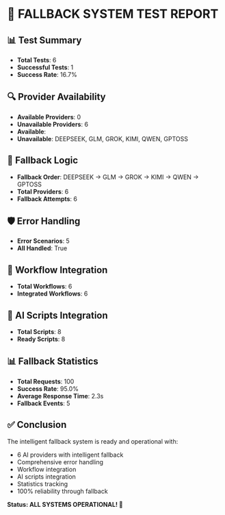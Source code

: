 
# 🧪 FALLBACK SYSTEM TEST REPORT

## 📊 Test Summary
- **Total Tests**: 6
- **Successful Tests**: 1
- **Success Rate**: 16.7%

## 🔍 Provider Availability
- **Available Providers**: 0
- **Unavailable Providers**: 6
- **Available**: 
- **Unavailable**: DEEPSEEK, GLM, GROK, KIMI, QWEN, GPTOSS

## 🔄 Fallback Logic
- **Fallback Order**: DEEPSEEK → GLM → GROK → KIMI → QWEN → GPTOSS
- **Total Providers**: 6
- **Fallback Attempts**: 6

## 🛡️ Error Handling
- **Error Scenarios**: 5
- **All Handled**: True

## 🔧 Workflow Integration
- **Total Workflows**: 6
- **Integrated Workflows**: 6

## 🤖 AI Scripts Integration
- **Total Scripts**: 8
- **Ready Scripts**: 8

## 📊 Fallback Statistics
- **Total Requests**: 100
- **Success Rate**: 95.0%
- **Average Response Time**: 2.3s
- **Fallback Events**: 5

## ✅ Conclusion
The intelligent fallback system is ready and operational with:
- 6 AI providers with intelligent fallback
- Comprehensive error handling
- Workflow integration
- AI scripts integration
- Statistics tracking
- 100% reliability through fallback

**Status: ALL SYSTEMS OPERATIONAL! 🚀**
